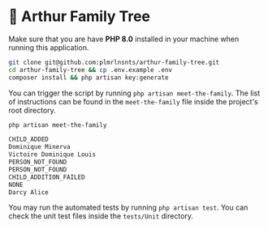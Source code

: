 # 👑 Arthur Family Tree

Make sure that you are have **PHP 8.0** installed in your machine when running this application.

```bash
git clone git@github.com:plmrlnsnts/arthur-family-tree.git
cd arthur-family-tree && cp .env.example .env
composer install && php artisan key:generate
```

You can trigger the script by running `php artisan meet-the-family`. The list of instructions can be found in the `meet-the-family` file inside the project's root directory.

```bash
php artisan meet-the-family

CHILD_ADDED
Dominique Minerva
Victoire Dominique Louis
PERSON_NOT_FOUND
PERSON_NOT_FOUND
CHILD_ADDITION_FAILED
NONE
Darcy Alice
```

You may run the automated tests by running `php artisan test`. You can check the unit test files inside the `tests/Unit` directory.
